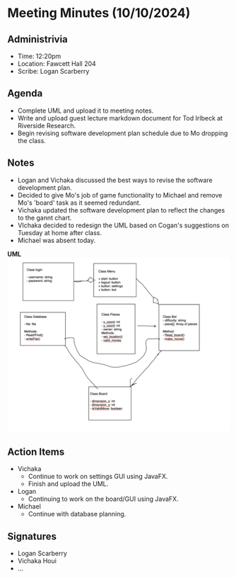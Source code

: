 # Meeting Minutes (10/10/2024)

## Administrivia
* Time: 12:20pm
* Location: Fawcett Hall 204
* Scribe: Logan Scarberry

## Agenda
* Complete UML and upload it to meeting notes.
* Write and upload guest lecture markdown document for Tod Irlbeck at Riverside Research.
* Begin revising software development plan schedule due to Mo dropping the class.

## Notes
* Logan and Vichaka discussed the best ways to revise the software development plan.
* Decided to give Mo's job of game functionality to Michael and remove Mo's 'board' task as it seemed redundant.
* Vichaka updated the software development plan to reflect the changes to the gannt chart.
* VIchaka decided to redesign the UML based on Cogan's suggestions on Tuesday at home after class.
* Michael was absent today.

**UML**
![UML](UML.png) <br>



## Action Items
* Vichaka
  * Continue to work on settings GUI using JavaFX.
  * Finish and upload the UML.
* Logan
  * Continuing to work on the board/GUI using JavaFX.
* Michael
  * Continue with database planning.

## Signatures
* Logan Scarberry
* Vichaka Houi
* ...
